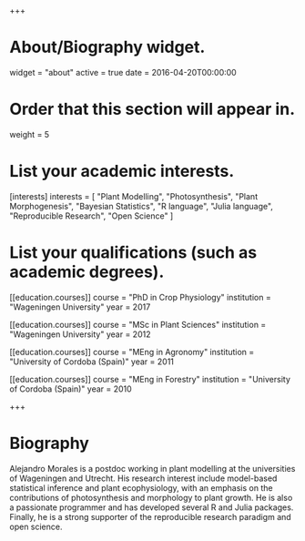 +++
# About/Biography widget.
widget = "about"
active = true
date = 2016-04-20T00:00:00

# Order that this section will appear in.
weight = 5

# List your academic interests.
[interests]
  interests = [
    "Plant Modelling",
    "Photosynthesis",
    "Plant Morphogenesis",
    "Bayesian Statistics",
    "R language",
    "Julia language",
    "Reproducible Research",
    "Open Science"
  ]

# List your qualifications (such as academic degrees).
[[education.courses]]
  course = "PhD in Crop Physiology"
  institution = "Wageningen University"
  year = 2017

[[education.courses]]
  course = "MSc in Plant Sciences"
  institution = "Wageningen University"
  year = 2012
  
[[education.courses]]
  course = "MEng in Agronomy"
  institution = "University of Cordoba (Spain)"
  year = 2011

[[education.courses]]
  course = "MEng in Forestry"
  institution = "University of Cordoba (Spain)"
  year = 2010
 
+++

# Biography

Alejandro Morales is a postdoc working in plant modelling at the universities of Wageningen and Utrecht. His research interest include model-based statistical inference and plant ecophysiology, with an emphasis on the contributions of photosynthesis and morphology to plant growth. He is also a passionate programmer and has developed several R and Julia packages. Finally, he is a strong supporter of the reproducible research paradigm and open science.
